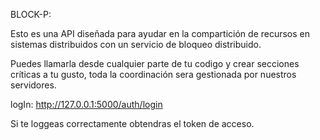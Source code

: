 BLOCK-P:

Esto es una API diseñada para ayudar en la compartición de recursos en sistemas distribuidos con un servicio de bloqueo distribuido.

Puedes llamarla desde cualquier parte de tu codigo y crear secciones críticas a tu gusto, toda la coordinación sera gestionada por nuestros servidores.

logIn: http://127.0.0.1:5000/auth/login

Si te loggeas correctamente obtendras el token de acceso.

